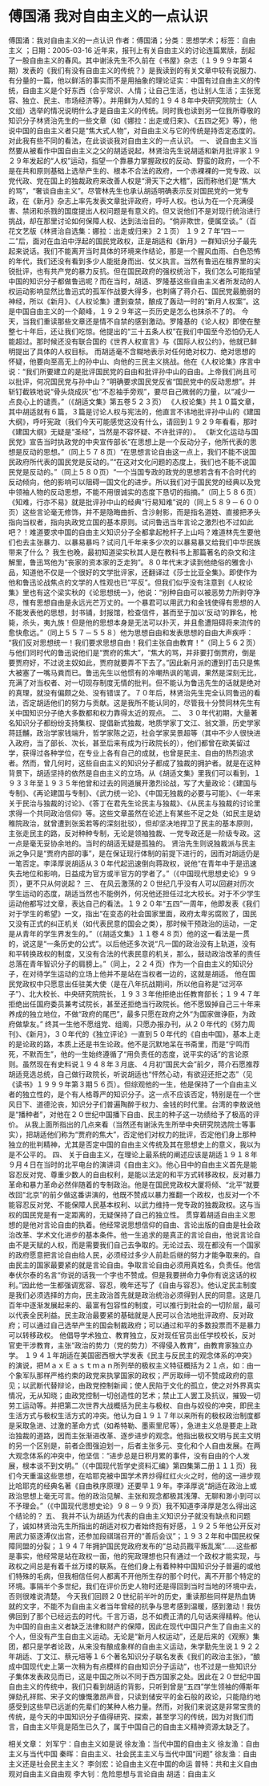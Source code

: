 # 傅国涌  我对自由主义的一点认识

傅国涌：我对自由主义的一点认识
作者：傅国涌；分类：思想学术；标签：自由主义 ；日期：2005-03-16
近年来，报刊上有关自由主义的讨论连篇累牍，刮起了一股自由主义的春风。其中谢泳先生不久前在《书屋》杂志（１９９９年第４期）发表的《我们有没有自由主义的传统？》是我读到的有关文章中较有说服力、有分量的一篇，他以鲜活的事实而不是用抽象的理论证实：中国有过自由主义的传统，自由主义是个好东西（合乎常识、人情；让自己生活，也让别人生活；主张宽容、独立、民主、市场经济等）。并用鲜为人知的１９４８年中央研究院院士（人文组）选举的情况说明什么才是自由主义的传统。同时我也读到另一位我所尊敬的知识分子林贤治先生的一些文章（如《娜拉：出走或归来》、《五四之死》等），他说中国的自由主义者只是“焦大式人物”，对自由主义与它的传统是持否定态度的。对此我有些不同的看法，在此谈谈我对自由主义的一点认识。
一、
说自由主义当然要从被看作中国自由主义之父的胡适说起，林贤治先生说胡适和新月批评家１９２９年发起的“人权”运动，指望一个靠暴力掌握政权的反动、野蛮的政府，一个不是在共和原则基础上选举产生的、根本不合法的政府，一个赤裸裸的一党专政、以党代政、党在国上的独裁政府来改善人权是“滑天下之大稽”，因而称他们是“焦大的骂”，“奢谈自由主义”。尽管林先生也承认胡适明确表示反对国民党的一党专政，在《新月》杂志上率先发表文章批评政府，呼吁人权。也认为在一个充满侵害、禁闭和杀戮的国度提出人权问题是有意义的。但又说他们不是对现行统治进行挑战，却在那里讨论如何保障人权、达到法治目的。“倘非欺世，便属空谈。”（百花文艺版《林贤治自选集：娜拉：出走或归来》２１页）
１９２７年“四－一二”后，面对在血泊中浮起的国民党政权，正是胡适和《新月》一群知识分子最先起来说话。我们不能离开当时具体的环境来作结论，那是一个腥风血雨、白色恐怖的年代，我们还没有看到多少人能挺身而出、仗义执言。当然有鲁迅在租界里的尖锐批评，也有共产党的暴力反抗。但在国民政府的强权统治下，我们怎么可能指望中国的知识分子都做鲁迅呢？而在当时，胡适、罗隆基这些自由主义者所发动的人权运动影响显然比鲁迅式的孤军作战要大得多，也刺痛了蒋介石、国民党最脆弱的神经，所以《新月》、《人权论集》遭到查禁，酿成了轰动一时的“新月人权案”。这是中国自由主义的一个颠峰，１９２９年这一页历史是怎么也抹杀不了的。
今天，当我们重读那些文章还是情不自禁的感到激动。罗隆基的《论人权》即使在整整七十年后，还让我们吃惊。他提出的“三十五条人权”在我们中国至今恐怕仍无人能超过。那时候还没有联合国的《世界人权宣言》与《国际人权公约》，他就已鲜明提出了具体的人权目标。
而胡适毫不含糊地表示对任何绝对权力、绝对思想的怀疑，他要向至高无上的孙中山、向他的三民主义挑战。他在《人权论集》序言中说：“我们所要建立的是批评国民党的自由和批评孙中山的自由。上帝我们尚且可以批评，何况国民党与孙中山？”明确要求国民党反省“国民党中的反动思想”。并斩钉截铁地说“骨头烧成灰”也“不忍袖手旁观”，要尽自己微弱的力量，以“减少一点良心上的谴责。”（《胡适文集》第五卷５２３页）
《人权论集》共１０篇文章，其中胡适就有６篇，３篇是讨论人权与宪法的，他直言不讳地批评孙中山的《建国大纲》，呼吁宪政（我们今天可能感觉这没有什么，请回到１９２９年看看，那时《建国大纲》无疑是“圣经”，当然是不容怀疑、不许批评的）。
《新文化运动与国民党》宣告当时执政党的中央宣传部长“在思想上是一个反动分子，他所代表的思想是反动的思想。”（同上５７８页）“在思想言论自由这一点上，我们不能不说国民政府所代表的国民党是反动的。”“在这对文化问题的态度上，我们也不能不说国民党是反动的。”（同上５８０页）“一个当国专政的政党的思想若含有不合时代的反动倾向，他的影响可以阻碍一国文化的进步。所以我们对于国民党的经典以及党中领袖人物的反动思想，不能不用很诚实的态度下恳切的指摘。”（同上５８６页）
《知难，行亦不易》就是批评孙中山的经典“行易知难”说的（同上５８９－６００页）这些言论毫无修饰，并不是隐晦曲折、含沙射影，而是指名道姓、直接把矛头指向当权者，指向执政党立国的基本原则。试问鲁迅当年言论之激烈也不过如此吧？！难道要求中国的自由主义知识分子全都拿起枪杆子上山吗？难道林先生要他们也去主张暴力、以暴易暴吗？试问几千年来多少次的以暴易暴又给我们中华民族带来了什么？
我生也晚，最初知道梁实秋其人是在教科书上那篇著名的杂文和注解里，鲁迅骂他为“丧家的资本家的乏走狗”。８０年代末才读到他绝俗的雅舍小品，知道他不仅是一个很好的文学批评家，还翻译过《莎士比亚全集》。即使作为他和鲁迅论战焦点的文学的人性观也已“平反”。但我们似乎没有注意到《人权论集》里也有这个梁实秋的《论思想统一》，他说：“别种自由可以被恶势力所剥夺净尽，惟有思想自由是永远光芒万丈的。一个暴君可以用武力和金钱使得有思想的人不能发表他的思想，封书铺，封报馆，检查信件，甚而至于加以‘反动’的罪名，枪毙，杀头，夷九族！但是他的思想本身是无法可以扑灭，并且愈遭阻碍将来流传的愈快愈远。”（同上５５７－５５８）他为思想自由和发表思想的自由大声疾呼：
“我们反对思想统一！我们要求思想自由！我们主张自由教育！”（同上５６２页）
与他们同时代的鲁迅说他们是“贾府的焦大”，“焦大的骂，并非要打倒贾府，倒是要贾府好，不过说主奴如此，贾府就要弄不下去了。”因此新月派的遭到打击只是焦大被塞了一嘴马粪而已。鲁迅先生以他惯有的冷嘲热讽的笔调，果然是深刻无比，充满了对当权者、对一切现存制度无情的批判。但不能认为鲁迅先生的话就是绝对的真理，就没有偏颇之处、没有错误了。７０年后，林贤治先生完全认同鲁迅的看法，否定胡适他们的努力与贡献。这是我所不能认同的，尽管我十分赞同林先生有关中国知识分子绝大多数都和权力靠得太近的观点。
二、
３０年代初期，大量著名知识分子都纷纷支持集权、提倡新式独裁，地质学家丁文江、翁文灏，历史学家蒋廷黼，政治学家钱端升，哲学家陈之迈，社会学家吴景超等（其中不少人很快进入政府，当了部长、次长，甚至后来有成为行政院长的），他们都曾在欧美留过学，获得过各种学位，在专业上各有自己的成就，也曾是民主、自由的热烈追求者。然而，曾几何时，这些自由主义的知识分子都成了独裁的拥护者。就是在这种背景下，胡适坚持的依然是自由主义的立场。从《胡适文集》里我们可以看到，１９３３年至１９３５年他曾和过去的同道展开激烈论战，写了大量政论：《建国与专制》、《再论建国与专制》、《武力统一论》、《中国无独裁的必要与可能》、《一年来关于民治与独裁的讨论》、《答丁在君先生论民主与独裁》、《从民主与独裁的讨论里求得一个共同政治信仰》等。这些文章虽然在论述上有某些不足之处（如民主是幼稚院政治，就曾遭到张奚若等的深刻批驳），但却坚决地捍卫了民主的基本原则，主张走民主的路，反对种种专制，无论是领袖独裁、一党专政还是一阶级专政。这一点是毫无妥协余地的。当时的胡适无疑是孤独的。
贤治先生则说独裁派与民主派之争只是“贾府内部的事”，是在保证现行体制的前提下进行的，因而对胡适仍是一笔否定。李泽厚说胡适从３０年代起迅速倒向蒋政权，说他“在青年中于是迅速失去地位和影响，日益成为官方或半官方的学者了。”（《中国现代思想史论》９９页），更不只从何说起？
三、
在风云激荡的２０世纪几乎没有人可以回避对历次学生运动的态度，胡适当然也不能例外，何况他还担任过北大校长。对于不少学生运动他都写过文章，表达自己的看法。１９２０年“五四”一周年，他即发表《我们对于学生的希望》一文，指出“在变态的社会国家里面，政府太卑劣腐败了，国民又没有正式的纠正机关（如代表民意的国会之类），那时候干预政治的运动，一定是从青年的学生界发生的。”（《胡适文集》１１卷４８页）他的这一看法是一贯的，说这是“一条历史的公式”。以后他还多次说“凡一国的政治没有上轨道，没有和平转换政权的制度，又没有合法的代表民意的机关，那么，鼓动政治改革的责任总落在青年智识分子的肩膀上。”（同上，２２４页）作为一个自由主义的知识分子，在对待学生运动的立场上他并不是站在当权者一边的，这就是胡适。
他在国民党政权中只愿意出任驻美大使（是在八年抗战期间，所以他自称是“过河卒子”）、北大校长、中央研究院院长，１９３３年他拒绝出任教育部长；１９４７年拒绝出任国府委员兼考试院长，甚至还拒绝当行政院长。他不愿毁掉自己三十年来养成的独立地位，不做“政府的尾巴”，最多只愿在政府之外“为国家做诤臣，为政府做挚友。”
终其一生他不愿组党、组阁，只愿办报办刊，从２０年代的《努力周刊》、《新月》，３０年代的《独立评论》一直到５０年代的《自由中国》，基本上走的是论政的路，本质上还是书生论政。他不是沉默地呆在书斋里，而是“宁鸣而死，不默而生”，他的一生始终遵循了“用负责任的态度，说平实的话”的言论原则。虽然现在有史料说１９４８年３月底、４月初“国民大会”前夕，蒋介石愿推荐胡适竞选总统，自己做行政院长，听说胡适也“怦然心动，有欲迎还拒之态”（见《读书》１９９９年第３期５６页）。但综观他的一生，他是保持了一个自由主义者的独立性的，是个有人格尊严的知识分子。这一点不应该否定，特别是在一个世风日下、道德沦丧，知识分子们普遍陶醉于权力、金钱的时代里。台湾的李敖说他是“播种者”，对他在２０世纪中国播下自由、民主的种子这一功绩给予了极高的评价。
从我上面所指出的几点来看（当然还有谢泳先生所举中央研究院选院士等事实），把胡适他们称为“贾府的焦大”，否定他们对权力的批评，否定他们身上那种独立的批判精神，尤其是否定中国的自由主义传统及其在思想史上的意义，我以为是不公平的。
四、
关于自由主义，在理论上最系统的阐述应该是胡适１９１８年９月４日在当时的北平电台的演讲词《自由主义》。他心目中的自由主义首先是能容忍反对党、尊重少数人的自由权利，是能以法定的和平方式转移政权，反对暴力革命和暴力革命必然伴随着的专制政治。他是在国民党政权大厦将倾、“北平”就要改回“北京”的前夕做这番讲演的，他既不赞成以暴力推翻一个政权，也反对一个不能容忍反对党、不能保障人民基本权利、以武力维持一党专政的独裁政权。这与当权的国民党是有一定距离的，无疑保持了自己的独立性。
贯穿着胡适自由主义思想的是他对言论自由的执着。他经常说思想信仰的自由、言论出版的自由是社会政治改革、学术文化进步的基本条件。他一生追求的是真正的言论自由，他说言论自由不是天赋的人权，而是需要我们自己去争取的。无论过去、现在都没有一个国家的政府愿意把言论自由给人民，必须经过多少人前赴后继的努力才能争取来的。自由民主的国家最要紧的就是言论自由。争取言论自由必须用真姓名，负责任。他信奉伏尔泰的名言“你说的话我一个字也不赞成。但是我要拼命力争你有说这话的权利。”因此他一生都强调宽容、容忍，晚年还写了《自由与容忍》。他认定民主制度是我们必须选择的方向，民主政治首先就是政治统治必须得到人民的同意。这是几百年中逐渐发展起来的、最富有包容性的制度，可以推行到社会的一切阶层，最可以代表全民利益。民主政治最要紧的基础就是人民可以合法地批评政府、反对政府；可以通过自己选举产生的国会制裁政府；可以通过和平的多数投票而不是暴力可以转移政权。
他倡导学术独立、教育独立，反对现任官员出任学校校长，反对官吏干涉教育，主张“政治的势力（党的势力）不得侵入教育”，由教育家独立办学。
１９４１年胡适在美国密西根大学发表《民主与反民主的观念体系的冲突》的演说，把ＭａｘＥａｓｔｍａｎ所列举的极权主义特征概括为２１点，如：由一个象军队那样严格约束的政党来执掌国家的政权；严厉取缔一切不赞成政府的意见；以武断代替辩论，由政党控制新闻；使人民陷于文化的孤立，使之对外界真实情况，无从知晓；由政党控制一切创造性的艺术；禁止工人罢工及抗议，摧毁一切劳工运动等。并把第二次世界大战概括为民主与极权、自由与奴役的冲突，即民主生活方式与极权生活方式的冲突。他认为自１９１７年以来所有的极权政治制度都是采取急进、过激的革命方式（如希特勒、墨索里尼等），急进主义总是要走上政治独裁的道路，因而主张渐进改革、逐步进步的观念。他指出极权文明与民主文明的另一个区别是，前者企图强迫划一，后者主张多元、变化和个人自由发展。在两大观念体系的冲突中，他坚信：“进步总是日积月累的事件，没有自由的个人发展，根本谈不到文明。”（《中国现代哲学史资料汇编》第四集第二册１１１页）我们今天重温这些思想，在哈耶克被中国学术界炒得红红火火之时，他的这一进步观比哈耶克的经典名著《自由秩序原理》还要早１９年。李泽厚说“胡适在政治上或政治思想上毫无可言。他的政治见解、主张和观念都极其浅薄、无聊和渺小到可以不予理会。”（《中国现代思想史论》９８－９９页）我不知道李泽厚是怎么得出这个结论的？
五、
我并不认为胡适为代表的自由主义知识分子就没有缺点和问题了，诚如林贤治先生所指出的胡适对权力者始终抱有好感，１９２５年他公开反对用武力驱逐溥仪出宫，还参加段祺瑞召开的“善后会议”；１９３２年和中国民权保障同盟的分裂；１９４７年拥护国民党政府发布的“总动员戡平叛乱案”……这些都是事实，他经常是站在政权一面，他的宪政理想也只有通过一个政权才能实现，与政权之间总是有着千丝万缕的联系。在他们身上有着种种中国知识分子普遍的或他们特殊的毛病，但我相信任何人都离不开他所生存的那个时代，离不开那个特定的环境。事隔半个多世纪，我们在评价历史人物时还是得回到当时当地的环境中去，否则很难说清楚。
今天我们回顾２０世纪前半叶的历史，重读那些同样是热血铸就的文字，不能不为自由主义者当年曾经的抗争与思考感到温暖，感到激动！我仿佛回到了那个已经远去的时代。千言万语，总不如费正清的几句话来得精粹。他认为中国的自由主义者缺乏法律和财产的保障，因此在现代中国只产生了自由主义的个人，但没有产生自由主义运动。无论是“新月人权运动”，还是后来的《观察》集团，都只是学者论政，从来没有酿成象样的自由主义运动，朱学勤先生说１９２２年胡适、丁文江、蔡元培等１６个著名知识分子联名发表《我们的政治主张》，“酿成中国现代史上第一次稍为有点模样的自由知识分子运动”，也不过是一些知识分子集体发表政见而已，这是中国之所以不同于西方国家之处。因此在２０世纪中国自由主义的传统中，我们只看到胡适的背影，只听到曾是“五四”学生领袖的傅斯年弹劾孔祥熙、宋子文的慷慨激昂声音，只读到储安平的金石般的政论，只能隐约地感受到这些早已远逝的先辈们的某种人格力量。然而，对我们来说这是非常宝贵的传统，是今天的中国知识分子值得研究、探索，甚至学习的传统，因为对我们而言，自由主义毕竟是陌生已久了，属于中国自己的自由主义精神资源太缺乏了。

相关文章：
刘军宁：自由主义如是说
徐友渔：当代中国的自由主义
徐友渔：自由主义与当代中国
秦晖：自由主义、社会民主主义与当代中国“问题”
徐友渔：自由主义还是社会民主主义？
李剑宏：论自由主义在中国的命运
普特：共和主义自由观对自由主义自由观
李大钊：危险思想与言论自由
胡适：自由主义